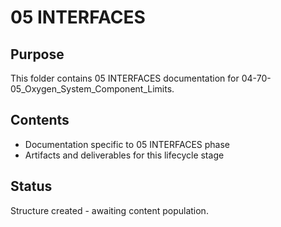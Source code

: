 # 05 INTERFACES

## Purpose
This folder contains 05 INTERFACES documentation for 04-70-05_Oxygen_System_Component_Limits.

## Contents
- Documentation specific to 05 INTERFACES phase
- Artifacts and deliverables for this lifecycle stage

## Status
Structure created - awaiting content population.
